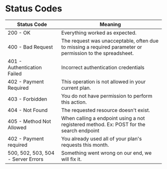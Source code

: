 # Status Codes

Status Code | Meaning
---------- | -------
200 - OK   | Everything worked as expected.
400 - Bad Request | The request was unacceptable, often due to missing a required parameter or permission to the spreadsheet.
401 - Authentication Failed	| Incorrect authentication credentials
402 - Payment Required	| This operation is not allowed in your current plan.
403 - Forbidden	| You do not have permission to perform this action.
404 - Not Found	| The requested resource doesn't exist.
405 - Method Not Allowed |	When calling a endpoint using a not registered method. Ex: POST for the search endpoint
402 - Payment required |	You already used all of your plan's requests this month.
500, 502, 503, 504 - Server Errors	| Something went wrong on our end, we will fix it.